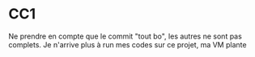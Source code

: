 # CC1
Ne prendre en compte que le commit "tout bo", les autres ne sont pas complets. Je n'arrive plus à run mes codes sur ce projet, ma VM plante 
